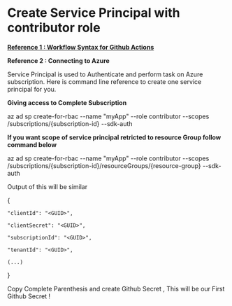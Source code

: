 # Create Service Principal with contributor role

**[Reference 1 : Workflow Syntax for Github Actions ](https://docs.github.com/en/free-pro-team@latest/actions/reference/workflow-syntax-for-github-actions)**


**Reference 2 : Connecting to Azure**

Service Principal is used to Authenticate and perform task on Azure subscription.
Here is command line reference to create one service principal for you.

**Giving access to Complete Subscription**

az ad sp create-for-rbac --name "myApp" --role contributor --scopes /subscriptions/{subscription-id} --sdk-auth

**If you want scope of service principal retricted to resource Group follow command below**

az ad sp create-for-rbac --name "myApp" --role contributor --scopes /subscriptions/{subscription-id}/resourceGroups/{resource-group} --sdk-auth

Output of this will be similar


  {

    "clientId": "<GUID>",

    "clientSecret": "<GUID>",

    "subscriptionId": "<GUID>",

    "tenantId": "<GUID>",

    (...)

  }

Copy Complete Parenthesis and create Github Secret , This will be our First Github Secret !
